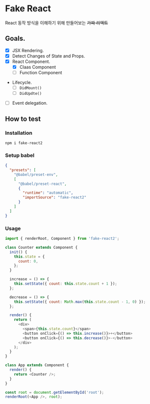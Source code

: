 # Fake React

React 동작 방식을 이해하기 위해 만들어보는 ~~가짜 리액트~~

## Goals.

- [x] JSX Rendering.
- [x] Detect Changes of State and Props.
- [x] React Component.
  - [x] Claas Component
  - [ ] Function Component
- Lifecycle.
  - [ ] `DidMount()`
  - [ ] `DidUpdte()`
- [ ] Event delegation.

## How to test

### Installation

```
npm i fake-react2
```

### Setup babel

```json
{
  "presets": [
    "@babel/preset-env",
    [
      "@babel/preset-react",
      {
        "runtime": "automatic",
        "importSource": "fake-react2"
      }
    ]
  ]
}
```

### Usage

```javascript
import { renderRoot, Component } from 'fake-react2';

class Counter extends Component {
  init() {
    this.state = {
      count: 0,
    };
  }

  increase = () => {
    this.setState({ count: this.state.count + 1 });
  };

  decrease = () => {
    this.setState({ count: Math.max(this.state.count - 1, 0) });
  };

  render() {
    return (
      <div>
        <span>{this.state.count}</span>
        <button onClick={() => this.increase()}>+</button>
        <button onClick={() => this.decrease()}>-</button>
      </div>
    );
  }
}

class App extends Component {
  render() {
    return <Counter />;
  }
}

const root = document.getElementById('root');
renderRoot(<App />, root);
```
